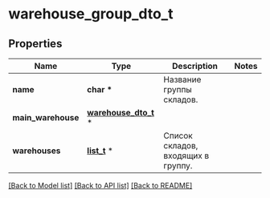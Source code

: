 # warehouse_group_dto_t

## Properties
Name | Type | Description | Notes
------------ | ------------- | ------------- | -------------
**name** | **char \*** | Название группы складов. | 
**main_warehouse** | [**warehouse_dto_t**](warehouse_dto.md) \* |  | 
**warehouses** | [**list_t**](warehouse_dto.md) \* | Список складов, входящих в группу. | 

[[Back to Model list]](../README.md#documentation-for-models) [[Back to API list]](../README.md#documentation-for-api-endpoints) [[Back to README]](../README.md)


